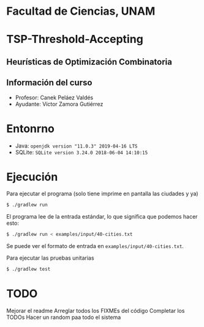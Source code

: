 # Facultad de Ciencias, UNAM


# TSP-Threshold-Accepting
## Heurísticas de Optimización Combinatoria


## Información del curso

* Profesor: Canek Peláez Valdés
* Ayudante: Víctor Zamora Gutiérrez

# Entonrno
* Java: `openjdk version "11.0.3" 2019-04-16 LTS`
* SQLite: `SQLite version 3.24.0 2018-06-04 14:10:15`

# Ejecución
Para ejecutar el programa (solo tiene imprime en pantalla las ciudades y ya)
```bash
$ ./gradlew run
```

El programa lee de la entrada estándar, lo que significa que podemos hacer esto:
```bash
$ ./gradlew run < examples/input/40-cities.txt
```

Se puede ver el formato de entrada en `examples/input/40-cities.txt`.


Para ejecutar las pruebas unitarias
```bash
$ ./gradlew test 
```


# TODO
Mejorar el readme
Arreglar todos los FIXMEs del código
Completar los TODOs
Hacer un random paa todo el sistema
